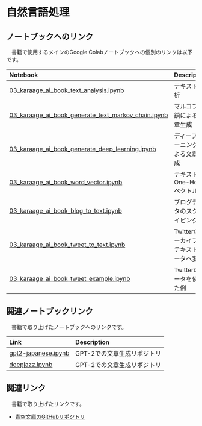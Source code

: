 # 自然言語処理

## ノートブックへのリンク
　書籍で使用するメインのGoogle Colabノートブックへの個別のリンクは以下です。

| Notebook  | Description |
|:-|:-|
| [03_karaage_ai_book_text_analysis.ipynb](https://colab.research.google.com/drive/1jeJaIg7w6Id0XB9_cSzCYXiSCf8zufNl?usp=sharing)  | テキスト分析 |
| [03_karaage_ai_book_generate_text_markov_chain.ipynb](https://colab.research.google.com/drive/1w6O7haZIPbaB4NUyqo9_EJTo9Dv49J-M?usp=sharing) | マルコフ連鎖による文章生成 |
| [03_karaage_ai_book_generate_deep_learning.ipynb](https://colab.research.google.com/drive/1iwRXQMk887_CF2w9CM6Jf4Up8ZfxVkvd?usp=sharing) | ディープラーニングによる文章生成 |
| [03_karaage_ai_book_word_vector.ipynb](https://colab.research.google.com/drive/1HOt41KHpcIdeB5EWVsnM21Zwm8nZMG90?usp=sharing) | テキストのOne-Hot-ベクトル化 |
| [03_karaage_ai_book_blog_to_text.ipynb](https://colab.research.google.com/drive/1kpCpvHZWmE6h4uKf65NlWiwP38gcpMxM?usp=sharing) | ブログデータのスクレイピング |
| [03_karaage_ai_book_tweet_to_text.ipynb](https://colab.research.google.com/drive/1DkQ_AnDdrkLRBJPeInxHIQp1FZK0sMqj?usp=sharing) | Twitterのアーカイブをテキストデータへ変換 |
| [03_karaage_ai_book_tweet_example.ipynb](https://colab.research.google.com/drive/1xkzT5lfhYNPRwA811SvrkpyUacIBTLPu?usp=sharing) | Twitterのデータを使った例 |

## 関連ノートブックリンク
　書籍で取り上げたノートブックへのリンクです。

| Link  | Description |
|:-|:-|
| [gpt2-japanese.ipynb](https://colab.research.google.com/drive/12j-dusjNKGKq808TMVDwrGk7KGnyTJfk?usp=sharing)  | GPT-2での文章生成リポジトリ |
| [deepjazz.ipynb](https://colab.research.google.com/drive/1P12CJEqvJy0SpT3c5o0Xk8roujsLCf5o?usp=sharing)  | GPT-2での文章生成リポジトリ |


## 関連リンク
　書籍で取り上げたリンクです。

- [青空文庫のGitHubリポジトリ](https://github.com/aozorabunko/aozorabunko)

